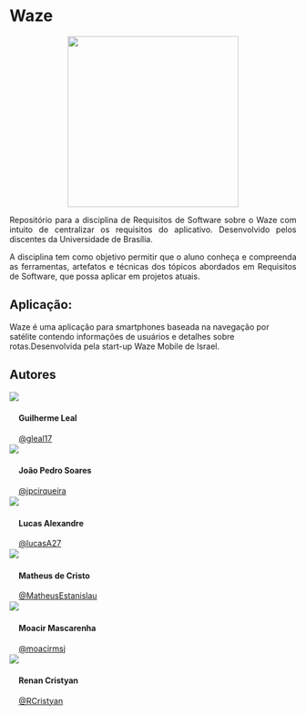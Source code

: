 
# Waze

<p align="center">  
          <img width="300px"  src="https://github.com/Requisitos2-2019/Waze/blob/master/docs/img/waze-logo.png?raw=true">   
</p>

<p align="justify">
Repositório para a disciplina de Requisitos de Software sobre o Waze com intuito de centralizar os requisitos do aplicativo. Desenvolvido pelos discentes da Universidade de Brasília.
</p>

<p align="justify">
A disciplina tem como objetivo permitir que o aluno conheça e compreenda as ferramentas, artefatos e técnicas dos tópicos abordados em Requisitos de Software, que possa aplicar em projetos atuais.

</p>

## Aplicação:


Waze é uma aplicação para smartphones baseada na navegação por satélite contendo informações de usuários e detalhes sobre rotas.Desenvolvida pela start-up Waze Mobile de Israel.



## Autores

<div class="container row">
<div class="card">
  <img  src="https://github.com/Requisitos2-2019/Waze/blob/master/docs/img/equipe/GuilhermeLeal.png?raw=true">
  <div style="padding: 2px 16px;" class="container">
    <h4><b>Guilherme Leal</b></h4>
    <a href="https://github.com/gleal17">@gleal17</a>
  </div>
</div>

<div  class="card">
    <img  src="https://github.com/Requisitos2-2019/Waze/blob/master/docs/img/equipe/joao.jpg?raw=true">  
    <div style="padding: 2px 16px;" class="container">
    <h4><b>João Pedro Soares</b></h4>
    <a href="https://github.com/jpcirqueira">@jpcirqueira</a>
  </div>
</div>

<div  class="card">
    <img  src="https://github.com/Requisitos2-2019/Waze/blob/master/docs/img/equipe/LucasA.png?raw=true">
    <div style="padding: 2px 16px;" class="container">
    <h4><b>Lucas Alexandre</b></h4>
    <a href="https://github.com/lucasA27">@lucasA27</a>
  </div>
</div>

<div class="card">
    <img  src="https://github.com/Requisitos2-2019/Waze/blob/master/docs/img/equipe/MatheusEstanislau.jpg?raw=true">
    <div style="padding: 2px 16px;" class="container">
    <h4><b>Matheus de Cristo</b></h4>
    <a href="https://github.com/MatheusEstanislau">@MatheusEstanislau</a>
  </div>
</div>

<div  class="card">
    <img  src="https://github.com/Requisitos2-2019/Waze/blob/master/docs/img/equipe/Moacir.jpg?raw=true">
    <div style="padding: 2px 16px;" class="container">
    <h4><b>Moacir Mascarenha</b></h4>
    <a href="https://github.com/MoacirMSJ">@moacirmsj</a>
  </div>
</div>

<div class="card">
    <img  src="https://github.com/Requisitos2-2019/Waze/blob/master/docs/img/equipe/Renan.jpg?raw=true">
          <div style="padding: 2px 16px;" class="container">
    <h4><b>Renan Cristyan</b></h4>
    <a href="https://github.com/RCristyan">@RCristyan</a>
  </div>
</div>
</div>